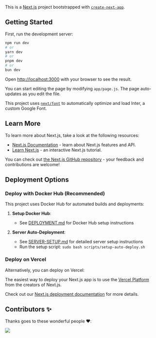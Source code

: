 This is a [Next.js](https://nextjs.org/) project bootstrapped with [`create-next-app`](https://github.com/vercel/next.js/tree/canary/packages/create-next-app).

## Getting Started

First, run the development server:

```bash
npm run dev
# or
yarn dev
# or
pnpm dev
# or
bun dev
```

Open [http://localhost:3000](http://localhost:3000) with your browser to see the result.

You can start editing the page by modifying `app/page.js`. The page auto-updates as you edit the file.

This project uses [`next/font`](https://nextjs.org/docs/basic-features/font-optimization) to automatically optimize and load Inter, a custom Google Font.

## Learn More

To learn more about Next.js, take a look at the following resources:

- [Next.js Documentation](https://nextjs.org/docs) - learn about Next.js features and API.
- [Learn Next.js](https://nextjs.org/learn) - an interactive Next.js tutorial.

You can check out [the Next.js GitHub repository](https://github.com/vercel/next.js/) - your feedback and contributions are welcome!

## Deployment Options

### Deploy with Docker Hub (Recommended)

This project uses Docker Hub for automated builds and deployments:

1. **Setup Docker Hub**:
   - See [DEPLOYMENT.md](./DEPLOYMENT.md) for Docker Hub setup instructions

2. **Server Auto-Deployment**:
   - See [SERVER-SETUP.md](./SERVER-SETUP.md) for detailed server setup instructions
   - Run the setup script: `sudo bash scripts/setup-auto-deploy.sh`

### Deploy on Vercel

Alternatively, you can deploy on Vercel:

The easiest way to deploy your Next.js app is to use the [Vercel Platform](https://vercel.com/new?utm_medium=default-template&filter=next.js&utm_source=create-next-app&utm_campaign=create-next-app-readme) from the creators of Next.js.

Check out our [Next.js deployment documentation](https://nextjs.org/docs/deployment) for more details.


## Contributors ✨

Thanks goes to these wonderful people ❤️:

<!-- ALL-CONTRIBUTORS-LIST:START - Do not remove or modify this section -->
<!-- prettier-ignore-start -->
<!-- markdownlint-disable -->
<a href = "https://github.com/nitp-website/nitp-main-website-new/graphs/contributors">
<img src = "https://contrib.rocks/image?repo=nitp-website/nitp-main-website-new"/>
</a>
<!-- markdownlint-restore -->
<!-- prettier-ignore-end -->

<!-- ALL-CONTRIBUTORS-LIST:END -->
